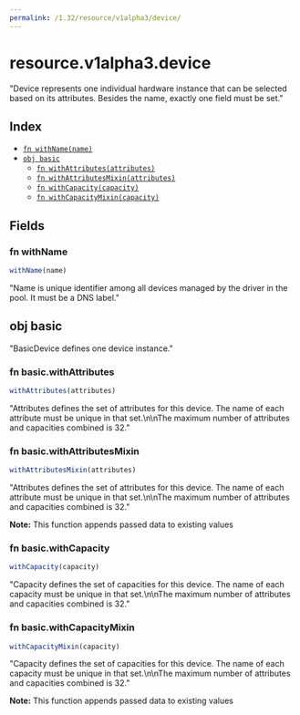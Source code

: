 ```yaml
---
permalink: /1.32/resource/v1alpha3/device/
---
```


# resource.v1alpha3.device

"Device represents one individual hardware instance that can be selected based on its attributes. Besides the name, exactly one field must be set."

## Index

* [`fn withName(name)`](#fn-withname)
* [`obj basic`](#obj-basic)
  * [`fn withAttributes(attributes)`](#fn-basicwithattributes)
  * [`fn withAttributesMixin(attributes)`](#fn-basicwithattributesmixin)
  * [`fn withCapacity(capacity)`](#fn-basicwithcapacity)
  * [`fn withCapacityMixin(capacity)`](#fn-basicwithcapacitymixin)

## Fields

### fn withName

```ts
withName(name)
```

"Name is unique identifier among all devices managed by the driver in the pool. It must be a DNS label."

## obj basic

"BasicDevice defines one device instance."

### fn basic.withAttributes

```ts
withAttributes(attributes)
```

"Attributes defines the set of attributes for this device. The name of each attribute must be unique in that set.\n\nThe maximum number of attributes and capacities combined is 32."

### fn basic.withAttributesMixin

```ts
withAttributesMixin(attributes)
```

"Attributes defines the set of attributes for this device. The name of each attribute must be unique in that set.\n\nThe maximum number of attributes and capacities combined is 32."

**Note:** This function appends passed data to existing values

### fn basic.withCapacity

```ts
withCapacity(capacity)
```

"Capacity defines the set of capacities for this device. The name of each capacity must be unique in that set.\n\nThe maximum number of attributes and capacities combined is 32."

### fn basic.withCapacityMixin

```ts
withCapacityMixin(capacity)
```

"Capacity defines the set of capacities for this device. The name of each capacity must be unique in that set.\n\nThe maximum number of attributes and capacities combined is 32."

**Note:** This function appends passed data to existing values